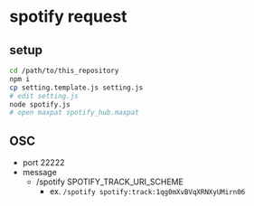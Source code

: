 # spotify request

## setup

```bash
cd /path/to/this_repository
npm i
cp setting.template.js setting.js
# edit setting.js
node spotify.js
# open maxpat spotify_hub.maxpat
```

## OSC
* port 22222
* message
    * /spotify SPOTIFY_TRACK_URI_SCHEME
        * ex. `/spotify spotify:track:1qg0mXvBVqXRNXyUMirn06`
